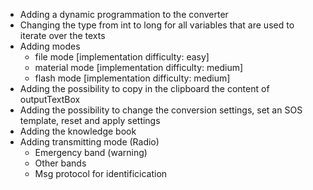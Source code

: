 - Adding a dynamic programmation to the converter
- Changing the type from int to long for all variables that are used to iterate over the texts
- Adding modes
    - file mode [implementation difficulty: easy]
    - material mode [implementation difficulty: medium]
    - flash mode [implementation difficulty: medium]
- Adding the possibility to copy in the clipboard the content of outputTextBox
- Adding the possibility to change the conversion settings, set an SOS template, reset and apply settings
- Adding the knowledge book
- Adding transmitting mode (Radio)
    - Emergency band (warning)
    - Other bands
    - Msg protocol for identificication